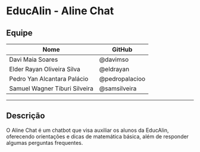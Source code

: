 # EducAlin - Aline Chat

## Equipe

| Nome | GitHub |
| --- | --- |
| Davi Maia Soares | @davimso|
| Elder Rayan Oliveira Silva | @eldrayan |
| Pedro Yan Alcantara Palácio | @pedropalacioo |
| Samuel Wagner Tiburi Silveira | @samsilveira |


---

## Descrição

O Aline Chat é um chatbot que visa auxiliar os alunos da EducAlin, oferecendo orientações e dicas de matemática básica, além de responder algumas perguntas frequentes.
